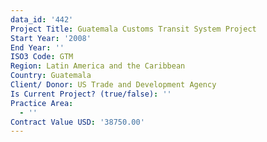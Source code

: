 ```yaml
---
data_id: '442'
Project Title: Guatemala Customs Transit System Project
Start Year: '2008'
End Year: ''
ISO3 Code: GTM
Region: Latin America and the Caribbean
Country: Guatemala
Client/ Donor: US Trade and Development Agency
Is Current Project? (true/false): ''
Practice Area:
  - ''
Contract Value USD: '38750.00'
---
```

